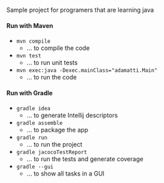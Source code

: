 Sample project for programers that are learning java

#### Run with Maven

* `mvn compile`
	* ... to compile the code
* `mvn test`
	* ... to run unit tests
* `mvn exec:java -Dexec.mainClass="adamatti.Main"`
	* ... to run the code

#### Run with Gradle

* `gradle idea`
	* ... to generate Intellij descriptors
* `gradle assemble`
	* ... to package the app
* `gradle run`
	* ... to run the project
* `gradle jacocoTestReport`
	* ... to run the tests and generate coverage
* `gradle --gui`
	* ... to show all tasks in a GUI